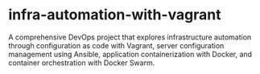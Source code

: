 # infra-automation-with-vagrant
A comprehensive DevOps project that explores infrastructure automation through configuration as code with Vagrant, server configuration management using Ansible, application containerization with Docker, and container orchestration with Docker Swarm.
